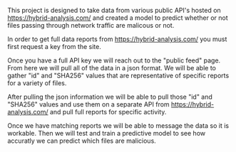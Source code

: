 This project is designed to take data from various public API's hosted on https://hybrid-analysis.com/ and created a model to predict whether or not files passing through network traffic are malicous or not.

In order to get full data reports from https://hybrid-analysis.com/ you must first request a key from the site.

Once you have a full API key we will reach out to the "public feed" page. From here we will pull all of the data in a json format. We will be able to gather "id" and "SHA256" values that are representative of specific reports for a variety of files. 

After pulling the json information we will be able to pull those "id" and "SHA256" values and use them on a separate API from https://hybrid-analysis.com/ and pull full reports for specific activity.

Once we have matching reports we will be able to message the data so it is workable. Then we will test and train a predictive model to see how accuratly we can predict which files are malicious.
